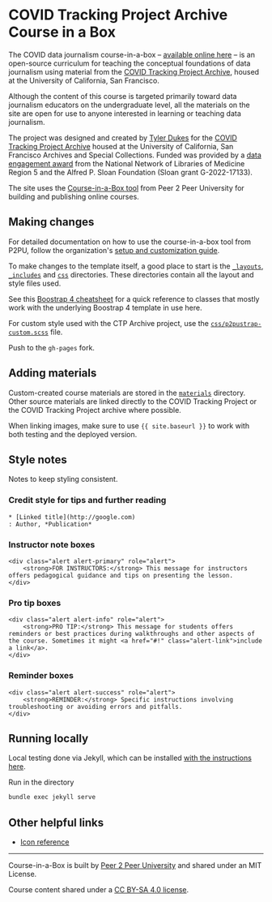 # COVID Tracking Project Archive Course in a Box

The COVID data journalism course-in-a-box – [available online here](https://ctp-archive.github.io/data-journalism/) – is an open-source curriculum for teaching the conceptual foundations of data journalism using material from the [COVID Tracking Project Archive](https://www.library.ucsf.edu/archives/covid-19-pandemic/the-covid-tracking-project-archive/), housed at the University of California, San Francisco.

Although the content of this course is targeted primarily toward data journalism educators on the undergraduate level, all the materials on the site are open for use to anyone interested in learning or teaching data journalism.

The project was designed and created by [Tyler Dukes](https://github.com/mtdukes) for the [COVID Tracking Project Archive](https://www.library.ucsf.edu/archives/covid-19-pandemic/the-covid-tracking-project-archive/) housed at the University of California, San Francisco Archives and Special Collections. Funded was provided by a [data engagement award](https://www.nnlm.gov/about/regions/region5) from the National Network of Libraries of Medicine Region 5 and the Alfred P. Sloan Foundation (Sloan grant G-2022-17133).

The site uses the [Course-in-a-Box tool](https://course-in-a-box.p2pu.org) from Peer 2 Peer University for building and publishing online courses.

## Making changes

For detailed documentation on how to use the course-in-a-box tool from P2PU, follow the organization's [setup and customization guide](https://course-in-a-box.p2pu.org/).

To make changes to the template itself, a good place to start is the [`_layouts`](/_layouts), [`_includes`](/_includes) and [`css`](/css) directories. These directories contain all the layout and style files used.

See this [Boostrap 4 cheatsheet](https://hackerthemes.com/bootstrap-cheatsheet/) for a quick reference to classes that mostly work with the underlying Boostrap 4 template in use here.

For custom style used with the CTP Archive project, use the [`css/p2pustrap-custom.scss`](/css/p2pustrap-custom.scss) file.

Push to the `gh-pages` fork.

## Adding materials

Custom-created course materials are stored in the [`materials`](/materials) directory. Other source materials are linked directly to the COVID Tracking Project or the COVID Tracking Project archive where possible.

When linking images, make sure to use `{{ site.baseurl }}` to work with both testing and the deployed version.

## Style notes

Notes to keep styling consistent.

### Credit style for tips and further reading
```
* [Linked title](http://google.com)
: Author, *Publication*
```

### Instructor note boxes
```
<div class="alert alert-primary" role="alert">
    <strong>FOR INSTRUCTORS:</strong> This message for instructors offers pedagogical guidance and tips on presenting the lesson.
</div>
```

### Pro tip boxes
```
<div class="alert alert-info" role="alert">
    <strong>PRO TIP:</strong> This message for students offers reminders or best practices during walkthroughs and other aspects of the course. Sometimes it might <a href="#!" class="alert-link">include a link</a>.
</div>
```

### Reminder boxes
```
<div class="alert alert-success" role="alert">
    <strong>REMINDER:</strong> Specific instructions involving troubleshooting or avoiding errors and pitfalls.
</div>
```

## Running locally
Local testing done via Jekyll, which can be installed [with the instructions here](https://nicolas-van.github.io/bootstrap-4-github-pages/#run-jekyll-on-your-computer-to-speed-up-testing).

Run in the directory
```bash
bundle exec jekyll serve
```

## Other helpful links
* [Icon reference](https://www.w3schools.com/icons/icons_reference.asp)

---
Course-in-a-Box is built by [Peer 2 Peer University](https://www.p2pu.org) and shared under an MIT License.

Course content shared under a [CC BY-SA 4.0 license](https://creativecommons.org/licenses/by-sa/4.0/).

